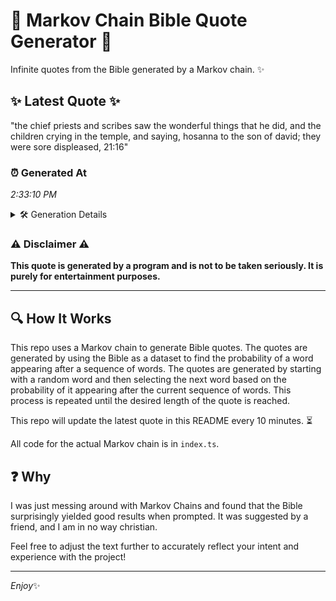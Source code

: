 # 📖 Markov Chain Bible Quote Generator 📖

Infinite quotes from the Bible generated by a Markov chain. ✨

## ✨ Latest Quote ✨
"the chief priests and scribes saw the wonderful things that he did, and the children crying in the temple, and saying, hosanna to the son of david; they were sore displeased, 21:16"

### ⏰ Generated At
*2:33:10 PM*

<details>
    <summary>🛠️ Generation Details</summary>
    <p>
        <strong>🌱 Seed:</strong> the<br>
        <strong>🔄 Iterations:</strong> 31<br>
        <strong>📜 Context History:</strong><br>[ the ]: chief<br>[ the, chief ]: priests<br>[ the, chief, priests ]: and<br>[ the, chief, priests, and ]: scribes<br>[ the, chief, priests, and, scribes ]: saw<br>[ the, chief, priests, and, scribes, saw ]: the<br>[ chief, priests, and, scribes, saw, the ]: wonderful<br>[ priests, and, scribes, saw, the, wonderful ]: things<br>[ and, scribes, saw, the, wonderful, things ]: that<br>[ scribes, saw, the, wonderful, things, that ]: he<br>[ saw, the, wonderful, things, that, he ]: did,<br>[ the, wonderful, things, that, he, did, ]: and<br>[ wonderful, things, that, he, did,, and ]: the<br>[ things, that, he, did,, and, the ]: children<br>[ that, he, did,, and, the, children ]: crying<br>[ he, did,, and, the, children, crying ]: in<br>[ did,, and, the, children, crying, in ]: the<br>[ and, the, children, crying, in, the ]: temple,<br>[ the, children, crying, in, the, temple, ]: and<br>[ children, crying, in, the, temple,, and ]: saying,<br>[ crying, in, the, temple,, and, saying, ]: hosanna<br>[ in, the, temple,, and, saying,, hosanna ]: to<br>[ the, temple,, and, saying,, hosanna, to ]: the<br>[ temple,, and, saying,, hosanna, to, the ]: son<br>[ and, saying,, hosanna, to, the, son ]: of<br>[ saying,, hosanna, to, the, son, of ]: david;<br>[ hosanna, to, the, son, of, david; ]: they<br>[ to, the, son, of, david;, they ]: were<br>[ the, son, of, david;, they, were ]: sore<br>[ son, of, david;, they, were, sore ]: displeased,<br>[ of, david;, they, were, sore, displeased, ]: 21:16<br>
    </p>
</details>

### ⚠️ Disclaimer ⚠️
**This quote is generated by a program and is not to be taken seriously. It is purely for entertainment purposes.**

---

## 🔍 How It Works

This repo uses a Markov chain to generate Bible quotes. The quotes are generated by using the Bible as a dataset to find the probability of a word appearing after a sequence of words. The quotes are generated by starting with a random word and then selecting the next word based on the probability of it appearing after the current sequence of words. This process is repeated until the desired length of the quote is reached.

This repo will update the latest quote in this README every 10 minutes. ⏳

All code for the actual Markov chain is in `index.ts`.

## ❓ Why

I was just messing around with Markov Chains and found that the Bible surprisingly yielded good results when prompted. 
It was suggested by a friend, and I am in no way christian.

Feel free to adjust the text further to accurately reflect your intent and experience with the project!

---

*Enjoy*✨
